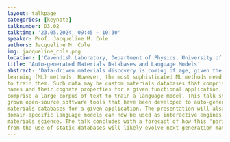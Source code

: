```yaml
---
layout: talkpage
categories: [keynote]
talknumber: D3.02
talktime: '23.05.2024, 09:45 – 10:30'
speaker: Prof. Jacqueline M. Cole
authors: Jacqueline M. Cole
img: jacqueline_cole.png
location: ['Cavendish Laboratory, Department of Physics, University of Cambridge, CB3 0HE. UK', 'ISIS Neutron and Muon Source, STFC Rutherford Appleton Laboratory, OX14 0QX. UK']
title: 'Auto-generated Materials Databases and Language Models'
abstract: 'Data-driven materials discovery is coming of age, given the rise of 'big data' and machine-
learning (ML) methods. However, the most sophisticated ML methods need a lot of data
to train them. Such data may be custom materials databases that comprise chemical
names and their cognate properties for a given functional application; or data may
comprise a large corpus of text to train a language model. This talk showcases our home-
grown open-source software tools that have been developed to auto-generate custom
materials databases for a given application. The presentation will also demonstrate how
domain-specific language models can now be used as interactive engines for data-driven
materials science. The talk concludes with a forecast of how this 'paradigm shift' away
from the use of static databases will likely evolve next-generation materials science.'
---
```

